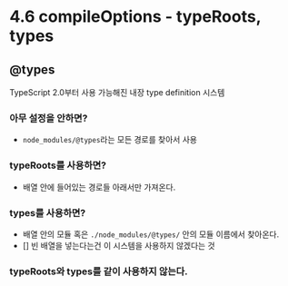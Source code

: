 # 4.6 compileOptions - typeRoots, types

## @types

TypeScript 2.0부터 사용 가능해진 내장 type definition 시스템

### 아무 설정을 안하면?

- `node_modules/@types`라는 모든 경로를 찾아서 사용

### typeRoots를 사용하면?

- 배열 안에 들어있는 경로들 아래서만 가져온다.

### types를 사용하면?

- 배열 안의 모듈 혹은 `./node_modules/@types/` 안의 모듈 이름에서 찾아온다.
- [] 빈 배열을 넣는다는건 이 시스템을 사용하지 않겠다는 것

### typeRoots와 types를 같이 사용하지 않는다.
